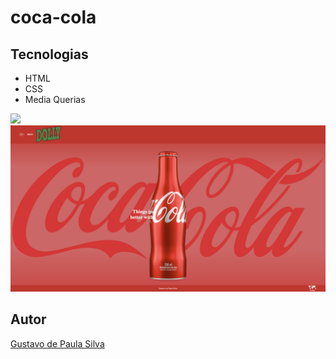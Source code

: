 # coca-cola


## Tecnologias
* HTML
* CSS
* Media Querias

![](./img-README/dolly.png)
![](./img-README/coca-cola.png)

## Autor
[Gustavo de Paula Silva](<https://www.linkedin.com/in/gustavo-de-paula-silva-32895b341/>)
